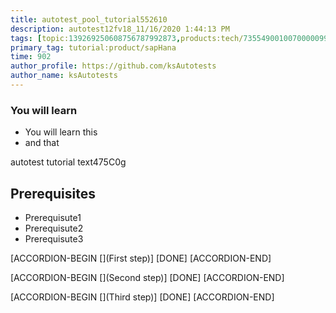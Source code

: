 ```yaml
---
title: autotest_pool_tutorial552610
description: autotest12fv18_11/16/2020 1:44:13 PM
tags: [topic:139269250608756787992873,products:tech/73554900100700000996,tutorial:experience/advanced]
primary_tag: tutorial:product/sapHana
time: 902
author_profile: https://github.com/ksAutotests
author_name: ksAutotests
---
```

### You will learn
- You will learn this
- and that

autotest tutorial text475C0g

## Prerequisites
- Prerequisute1
- Prerequisute2
- Prerequisute3

[ACCORDION-BEGIN [](First step)]
[DONE]
[ACCORDION-END]

[ACCORDION-BEGIN [](Second step)]
[DONE]
[ACCORDION-END]

[ACCORDION-BEGIN [](Third step)]
[DONE]
[ACCORDION-END]

